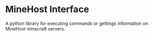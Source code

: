 # MineHost Interface

A python library for executing commands or gettings information on MineHost minecraft servers.